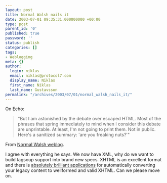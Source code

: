 ```yaml
---
layout: post
title: Normal Walsh nails it
date: 2003-07-01 09:35:31.000000000 +00:00
type: post
parent_id: '0'
published: true
password: ''
status: publish
categories: []
tags:
- Weblogging
meta: {}
author:
  login: niklas
  email: niklas@protocol7.com
  display_name: Niklas
  first_name: Niklas
  last_name: Gustavsson
permalink: "/archives/2003/07/01/normal_walsh_nails_it/"
---
```

On Echo:

> "But I am astonished by the debate over escaped HTML. Most of the phrases that spring immediately to mind when I consider this debate are unprintable. At least, I'm not going to print them. Not in public. Here's a sanitized summary: 'are you freaking nuts?'"

From [Normal Walsh weblog](http://norman.walsh.name/2003/06/30/hardline "Taking a Hard Line").

I agree with everything he says. We now have XML, why do we want to build tagsoup support into brand new specs. XHTML is an excellent format and there is [absolutely brilliant applications](http://tidy.sourceforge.net/) for automatically converting your legacy content to wellformed and valid XHTML. Can we please move on.

